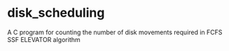 # disk_scheduling

A C program for counting the number of disk movements required in FCFS SSF ELEVATOR algorithm
